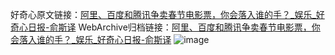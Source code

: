好奇心原文链接：[阿里、百度和腾讯争卖春节电影票，你会落入谁的手？_娱乐_好奇心日报-俞斯译](https://www.qdaily.com/articles/5682.html)
WebArchive归档链接：[阿里、百度和腾讯争卖春节电影票，你会落入谁的手？_娱乐_好奇心日报-俞斯译](http://web.archive.org/web/20190623165233/https://www.qdaily.com/articles/5682.html)
![image](http://ww3.sinaimg.cn/large/007d5XDply1g3w8zn8a2xj30u04cwb29)